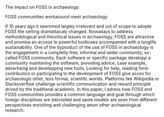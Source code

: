 The Impact on FOSS in archaeology:


FOSS communities workaround meet archaeology

If 10 years ago it seemmed largely irrelevant and out of scope to adopte FOSS the setting dramattacaly changed. Nowadays to address methodological and theoritical issues in archaeology, FOSS are attractive and promise an access to powerful toolboxes accompanied with a longlife sustainability. One of the byproduct of the use of FOSS in archaeology is the engagement in a completly free, informal and wider community, so-called FOSS community. Each software or specific package developp a community maintaning the software, providing advice, case example, advertising and developping new tools. Looking for help, reading form contributors or participating to the development of FOSS give acces for archaeologis other, less formal, scientifc worlds. Platforms like Wikipedia or Stackoverflow challenge scientific communication and reward principle drived by the traditional academic. In this paper, I adress how FOSS and FOSS communities provides a common language and goal through which foreign disciplines are (re)visited and same models are seen from different perspectives enriching and challenging amon other archaeological research.
